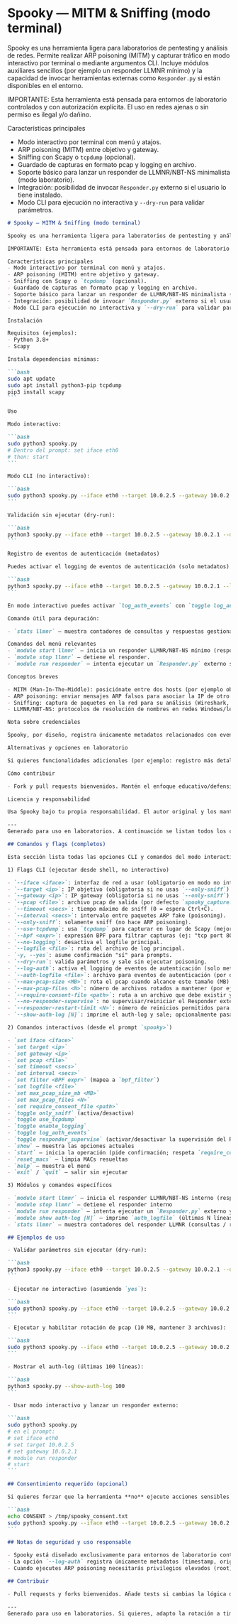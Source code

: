 # Spooky — MITM & Sniffing (modo terminal)

Spooky es una herramienta ligera para laboratorios de pentesting y análisis de redes. Permite realizar ARP poisoning (MITM) y capturar tráfico en modo interactivo por terminal o mediante argumentos CLI. Incluye módulos auxiliares sencillos (por ejemplo un responder LLMNR mínimo) y la capacidad de invocar herramientas externas como `Responder.py` si están disponibles en el entorno.

IMPORTANTE: Esta herramienta está pensada para entornos de laboratorio controlados y con autorización explícita. El uso en redes ajenas o sin permiso es ilegal y/o dañino.

Características principales
- Modo interactivo por terminal con menú y atajos.
- ARP poisoning (MITM) entre objetivo y gateway.
- Sniffing con Scapy o `tcpdump` (opcional).
- Guardado de capturas en formato pcap y logging en archivo.
- Soporte básico para lanzar un responder de LLMNR/NBT-NS minimalista (modo laboratorio).
- Integración: posibilidad de invocar `Responder.py` externo si el usuario lo tiene instalado.
- Modo CLI para ejecución no interactiva y `--dry-run` para validar parámetros.

````markdown
# Spooky — MITM & Sniffing (modo terminal)

Spooky es una herramienta ligera para laboratorios de pentesting y análisis de redes. Permite realizar ARP poisoning (MITM) y capturar tráfico en modo interactivo por terminal o mediante argumentos CLI. Incluye módulos auxiliares sencillos (por ejemplo un responder LLMNR mínimo) y la capacidad de invocar herramientas externas como `Responder.py` si están disponibles en el entorno.

IMPORTANTE: Esta herramienta está pensada para entornos de laboratorio controlados y con autorización explícita. El uso en redes ajenas o sin permiso es ilegal y/o dañino.

Características principales
- Modo interactivo por terminal con menú y atajos.
- ARP poisoning (MITM) entre objetivo y gateway.
- Sniffing con Scapy o `tcpdump` (opcional).
- Guardado de capturas en formato pcap y logging en archivo.
- Soporte básico para lanzar un responder de LLMNR/NBT-NS minimalista (modo laboratorio).
- Integración: posibilidad de invocar `Responder.py` externo si el usuario lo tiene instalado.
- Modo CLI para ejecución no interactiva y `--dry-run` para validar parámetros.

Instalación

Requisitos (ejemplos):
- Python 3.8+
- Scapy

Instala dependencias mínimas:

```bash
sudo apt update
sudo apt install python3-pip tcpdump
pip3 install scapy
```

Uso

Modo interactivo:

```bash
sudo python3 spooky.py
# Dentro del prompt: set iface eth0
# then: start
```

Modo CLI (no interactivo):

```bash
sudo python3 spooky.py --iface eth0 --target 10.0.2.5 --gateway 10.0.2.1 -y
```

Validación sin ejecutar (dry-run):

```bash
python3 spooky.py --iface eth0 --target 10.0.2.5 --gateway 10.0.2.1 --dry-run
```

Registro de eventos de autenticación (metadatos)

Puedes activar el logging de eventos de autenticación (solo metadatos) desde CLI:

```bash
python3 spooky.py --iface eth0 --target 10.0.2.5 --gateway 10.0.2.1 --log-auth --auth-logfile spooky_auth.log
```

En modo interactivo puedes activar `log_auth_events` con `toggle log_auth_events` y luego arrancar `module start llmnr`.

Comando útil para depuración:

- `stats llmnr` — muestra contadores de consultas y respuestas gestionadas por el responder LLMNR.

Comandos del menú relevantes
- `module start llmnr` — inicia un responder LLMNR/NBT-NS mínimo (responde con la IP de la interfaz). Diseñado sólo para pruebas en laboratorio.
- `module stop llmnr` — detiene el responder.
- `module run responder` — intenta ejecutar un `Responder.py` externo si está disponible.

Conceptos breves

- MITM (Man-In-The-Middle): posiciónate entre dos hosts (por ejemplo objetivo y gateway) para observar o manipular su tráfico. En redes IPv4 locales suele conseguirse con ARP poisoning.
- ARP poisoning: enviar mensajes ARP falsos para asociar la IP de otro host con tu MAC, redirigiendo paquetes hacia ti.
- Sniffing: captura de paquetes en la red para su análisis (Wireshark, tcpdump, Scapy).
- LLMNR/NBT-NS: protocolos de resolución de nombres en redes Windows/legacy que pueden ser abusados en entornos controlados para inducir autenticaciones o respuestas.

Nota sobre credenciales

Spooky, por diseño, registra únicamente metadatos relacionados con eventos de resolución o autenticación (por ejemplo: nombre consultado, IP origen, timestamp) cuando la opción de logging de autenticación está activada. No extrae ni almacena contraseñas ni datos secretos.

Alternativas y opciones en laboratorio

Si quieres funcionalidades adicionales (por ejemplo: registro más detallado de metadatos LLMNR o un modo de análisis de pcap que reporte indicadores de autenticación sin extraer secretos), dime cuál opción prefieres y la implemento.

Cómo contribuir

- Fork y pull requests bienvenidos. Mantén el enfoque educativo/defensivo y añade tests cuando modifies la lógica de red.

Licencia y responsabilidad

Usa Spooky bajo tu propia responsabilidad. El autor original y los mantenedores no se hacen responsables del uso indebido.

---
Generado para uso en laboratorios. A continuación se listan todos los comandos, flags y ejemplos de uso disponibles en la versión actual.

## Comandos y flags (completos)

Esta sección lista todas las opciones CLI y comandos del modo interactivo que soporta `spooky.py` en su versión actual.

1) Flags CLI (ejecutar desde shell, no interactivo)

- `--iface <iface>`: interfaz de red a usar (obligatorio en modo no interactivo).
- `--target <ip>`: IP objetivo (obligatoria si no usas `--only-sniff`).
- `--gateway <ip>`: IP gateway (obligatoria si no usas `--only-sniff`).
- `--pcap <file>`: archivo pcap de salida (por defecto `spooky_capture.pcap`).
- `--timeout <secs>`: tiempo máximo de sniff (0 = espera Ctrl+C).
- `--interval <secs>`: intervalo entre paquetes ARP fake (poisoning).
- `--only-sniff`: solamente sniff (no hace ARP poisoning).
- `--use-tcpdump`: usa `tcpdump` para capturar en lugar de Scapy (mejor rendimiento).
- `--bpf <expr>`: expresión BPF para filtrar capturas (ej: "tcp port 80" o "host 10.0.2.5").
- `--no-logging`: desactiva el logfile principal.
- `--logfile <file>`: ruta del archivo de log principal.
- `-y, --yes`: asume confirmación "sí" para prompts.
- `--dry-run`: valida parámetros y sale sin ejecutar poisoning.
- `--log-auth`: activa el logging de eventos de autenticación (solo metadatos).
- `--auth-logfile <file>`: archivo para eventos de autenticación (por defecto `spooky_auth.log`).
- `--max-pcap-size <MB>`: rota el pcap cuando alcance este tamaño (MB). 0 = deshabilitado.
- `--max-pcap-files <N>`: número de archivos rotados a mantener (por ejemplo `spooky.pcap.1`, `spooky.pcap.2`, ...).
- `--require-consent-file <path>`: ruta a un archivo que debe existir y contener el token `CONSENT` para permitir acciones sensibles.
- `--no-responder-supervise`: no supervisar/reiniciar el Responder externo.
- `--responder-restart-limit <N>`: número de reinicios permitidos para el Responder externo antes de desistir.
- `--show-auth-log [N]`: imprime el auth-log y sale; opcionalmente pasar N para mostrar las últimas N líneas (por defecto 50).

2) Comandos interactivos (desde el prompt `spooky>`)

- `set iface <iface>`
- `set target <ip>`
- `set gateway <ip>`
- `set pcap <file>`
- `set timeout <secs>`
- `set interval <secs>`
- `set filter <BPF expr>` (mapea a `bpf_filter`)
- `set logfile <file>`
- `set max_pcap_size_mb <MB>`
- `set max_pcap_files <N>`
- `set require_consent_file <path>`
- `toggle only_sniff` (activa/desactiva)
- `toggle use_tcpdump`
- `toggle enable_logging`
- `toggle log_auth_events`
- `toggle responder_supervise` (activar/desactivar la supervisión del Responder externo)
- `show` — muestra las opciones actuales
- `start` — inicia la operación (pide confirmación; respeta `require_consent_file` si está configurado)
- `reset_macs` — limpia MACs resueltas
- `help` — muestra el menú
- `exit` / `quit` — salir sin ejecutar

3) Módulos y comandos específicos

- `module start llmnr` — inicia el responder LLMNR/NBT-NS interno (responde con la IP de la interfaz)
- `module stop llmnr` — detiene el responder interno
- `module run responder` — intenta ejecutar un `Responder.py` externo y lo supervisa (logs en `logs/responder_<ts>.log`)
- `module show auth-log [N]` — imprime `auth_logfile` (últimas N líneas por defecto 50)
- `stats llmnr` — muestra contadores del responder LLMNR (consultas / respuestas)

## Ejemplos de uso

- Validar parámetros sin ejecutar (dry-run):

```bash
python3 spooky.py --iface eth0 --target 10.0.2.5 --gateway 10.0.2.1 --dry-run
```

- Ejecutar no interactivo (asumiendo `yes`):

```bash
sudo python3 spooky.py --iface eth0 --target 10.0.2.5 --gateway 10.0.2.1 -y --pcap captures/spooky.pcap --use-tcpdump
```

- Ejecutar y habilitar rotación de pcap (10 MB, mantener 3 archivos):

```bash
sudo python3 spooky.py --iface eth0 --target 10.0.2.5 --gateway 10.0.2.1 --use-tcpdump --pcap captures/spooky.pcap --max-pcap-size 10 --max-pcap-files 3 -y
```

- Mostrar el auth-log (últimas 100 líneas):

```bash
python3 spooky.py --show-auth-log 100
```

- Usar modo interactivo y lanzar un responder externo:

```bash
sudo python3 spooky.py
# en el prompt:
# set iface eth0
# set target 10.0.2.5
# set gateway 10.0.2.1
# module run responder
# start
```

## Consentimiento requerido (opcional)

Si quieres forzar que la herramienta **no** ejecute acciones sensibles sin un consentimiento explícito, usa `--require-consent-file /ruta/consent.txt`. El archivo debe existir y contener la palabra `CONSENT` (por ejemplo):

```bash
echo CONSENT > /tmp/spooky_consent.txt
sudo python3 spooky.py --iface eth0 --target 10.0.2.5 --gateway 10.0.2.1 --require-consent-file /tmp/spooky_consent.txt -y
```

## Notas de seguridad y uso responsable

- Spooky está diseñado exclusivamente para entornos de laboratorio controlados y pruebas de seguridad autorizadas. No lo uses en redes o equipos que no controles o para los que no tengas permiso explícito.
- La opción `--log-auth` registra únicamente metadatos (timestamp, origen, destino, resumen) y no extrae contraseñas ni hashes. Por política y por seguridad, Spooky no implementa extracción automática de credenciales.
- Cuando ejecutes ARP poisoning necesitarás privilegios elevados (root) y la responsabilidad legal y ética recae en el operador.

## Contribuir

- Pull requests y forks bienvenidos. Añade tests si cambias la lógica de red o parsing. Mantén el enfoque educativo/defensivo.

---
Generado para uso en laboratorios. Si quieres, adapto la rotación a timestamps o añado paginador para `show auth-log`.

````
